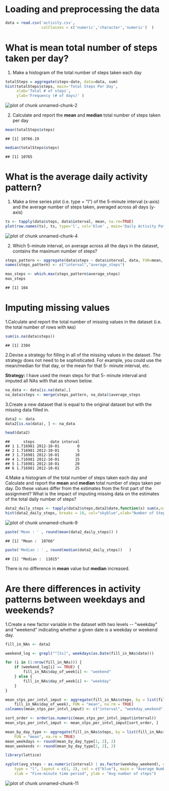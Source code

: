 Loading and preprocessing the data
==================================


```r
data = read.csv('activity.csv', 
                colClasses = c('numeric','character','numeric')  )
```



What is mean total number of steps taken per day?
========================================================

1. Make a histogram of the total number of steps taken each day



```r
totalSteps = aggregate(steps~date, data=data, sum)
hist(totalSteps$steps, main='Total Steps Per Day',
     xlab='Total # of steps',
     ylab='Frequency (# of days)' )
```

![plot of chunk unnamed-chunk-2](figure/unnamed-chunk-2-1.png) 

2. Calculate and report the **mean** and **median** total number of steps taken per day



```r
mean(totalSteps$steps)
```

```
## [1] 10766.19
```

```r
median(totalSteps$steps)
```

```
## [1] 10765
```

What is the average daily activity pattern?
=============================================

1. Make a time series plot (i.e. type = "l") of the 5-minute interval (x-axis) and the average number of steps taken, averaged across all days (y-axis)


```r
ts <- tapply(data$steps, data$interval, mean, na.rm=TRUE)
plot(row.names(ts), ts, type='l', col='blue' , main='Daily Activity Pattern' ,ylab='avg # of steps across all Days', xlab='5-min Interval')
```

![plot of chunk unnamed-chunk-4](figure/unnamed-chunk-4-1.png) 

2. Which 5-minute interval, on average across all the days in the dataset, contains the maximum number of steps?


```r
steps_pattern <- aggregate(data$steps ~ data$interval, data, FUN=mean, na.rm=T)
names(steps_pattern) <- c("interval","average_steps")

max_steps <- which.max(steps_pattern$average_steps)
max_steps
```

```
## [1] 104
```

Imputing missing values
========================

1.Calculate and report the total number of missing values in the dataset (i.e. the total number of rows with `NA`s)


```r
sum(is.na(data$steps))
```

```
## [1] 2304
```

2.Devise a strategy for filling in all of the missing values in the dataset. The strategy does not need to be sophisticated. For example, you could use the mean/median for that day, or the mean for that 5- minute interval, etc.

**Strategy:**  I have used the mean steps for that 5- minute interval and imputed all NAs with that as shown below.


```r
na_data <- data[is.na(data),]
na_data$steps <- merge(steps_pattern, na_data)$average_steps
```

3.Create a new dataset that is equal to the original dataset but with the missing data filled in.


```r
data2 <- data
data2[is.na(data), ] <- na_data

head(data2)
```

```
##      steps       date interval
## 1 1.716981 2012-10-01        0
## 2 1.716981 2012-10-01        5
## 3 1.716981 2012-10-01       10
## 4 1.716981 2012-10-01       15
## 5 1.716981 2012-10-01       20
## 6 1.716981 2012-10-01       25
```

4.Make a histogram of the total number of steps taken each day and Calculate and report the **mean** and **median** total number of steps taken per day. Do these values differ from the estimates from the first part of the assignment? What is the impact of imputing missing data on the estimates of the total daily number of steps?


```r
data2_daily_steps <- tapply(data2$steps,data2$date,function(x) sum(x,na.rm=TRUE))
hist(data2_daily_steps, breaks = 10, col="skyblue",xlab="Number of Steps", ylab= "Frequency (Days)" , main="Daily Steps after imputing missing values")
```

![plot of chunk unnamed-chunk-9](figure/unnamed-chunk-9-1.png) 


```r
paste('Mean : ' , round(mean(data2_daily_steps)) ) 
```

```
## [1] "Mean :  10766"
```

```r
paste('Median : ' , round(median(data2_daily_steps))   )
```

```
## [1] "Median :  11015"
```

There is no difference in **mean** value but **median**  increased.

Are there differences in activity patterns between weekdays and weekends?
==========================================================================

1.Create a new factor variable in the dataset with two levels -- "weekday" and "weekend" indicating whether a given date is a weekday or weekend day.


```r
fill_in_NAs <- data2

weekend_log <- grepl("^[Ss]", weekdays(as.Date(fill_in_NAs$date)))

for (i in (1:nrow(fill_in_NAs))) {
    if (weekend_log[i] == TRUE) {
        fill_in_NAs$day_of_week[i] <- "weekend"
    } else {
        fill_in_NAs$day_of_week[i] <- "weekday"
    }
}

mean_stps_per_intvl_imput <- aggregate(fill_in_NAs$steps, by = list(fill_in_NAs$interval, 
    fill_in_NAs$day_of_week), FUN = "mean", na.rm = TRUE)
colnames(mean_stps_per_intvl_imput) <- c("interval", "weekday_weekend", "avg_steps")

sort_order <- order(as.numeric(mean_stps_per_intvl_imput$interval))
mean_stps_per_intvl_imput <- mean_stps_per_intvl_imput[sort_order, ]

mean_by_day_type <- aggregate(fill_in_NAs$steps, by = list(fill_in_NAs$day_of_week), 
    FUN = "mean", na.rm = TRUE)
mean_weekdays <- round(mean_by_day_type[1, 2], 2)
mean_weekends <- round(mean_by_day_type[2, 2], 2)

library(lattice)

xyplot(avg_steps ~ as.numeric(interval) | as.factor(weekday_weekend), data = mean_stps_per_intvl_imput, 
    type = "l", layout = c(1, 2), col = c("blue"), main = "Average Number of Steps by Time Interval (imputing missing values)", 
    xlab = "Five-minute time period", ylab = "Avg number of steps")
```

![plot of chunk unnamed-chunk-11](figure/unnamed-chunk-11-1.png) 

